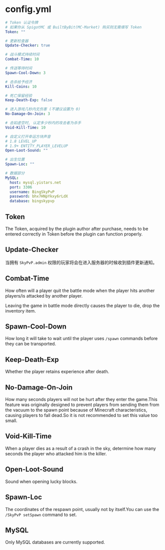 # config.yml

```yaml
# Token 认证令牌
# 如果你从 SpigotMC 或 BuiltByBit(MC-Market) 购买则无需填写 Token
Token: ""

# 更新检查器
Update-Checker: true

# 战斗模式持续时间
Combat-Time: 10

# 传送等待时间
Spawn-Cool-Down: 3

# 击杀给予经济
Kill-Coins: 10

# 死亡保留经验
Keep-Death-Exp: false

# 进入游戏几秒内无伤害 (不建议设置为 0)
No-Damage-On-Join: 3

# 击如虚空时, 认定多少秒内的攻击者为杀手
Void-Kill-Time: 10

# 自定义打开幸运方块声音
# 1.8 LEVEL_UP
# 1.9+ ENTITY_PLAYER_LEVELUP
Open-Loot-Sound: ""

# 出生位置
Spawn-Loc: ""

# 数据部分
MySQL:
  host: mysql.yistars.net
  port: 3306
  username: BingSkyPvP
  password: bhx7HNpYkxy6rLdX
  database: bingskypvp
```

## Token

The Token, acquired by the plugin author after purchase, needs to be entered correctly in Token before the plugin can function properly.

## Update-Checker

当拥有 `SkyPvP.admin` 权限的玩家将会在进入服务器的时候收到插件更新通知。

## Combat-Time

How often will a player quit the battle mode when the player hits another players/is attacked by another player.

Leaving the game in battle mode directly causes the player to die, drop the inventory item.

## Spawn-Cool-Down

How long it will take to wait until the player uses `/spawn` commands before they can be transported.

## Keep-Death-Exp

Whether the player retains experience after death.

## No-Damage-On-Join

How many seconds players will not be hurt after they enter the game.This feature was originally designed to prevent players from sending them from the vacuum to the spawn point because of Minecraft characteristics, causing players to fall dead.So it is not recommended to set this value too small.

## Void-Kill-Time

When a player dies as a result of a crash in the sky, determine how many seconds the player who attacked him is the killer.

## Open-Loot-Sound

Sound when opening lucky blocks.

## Spawn-Loc

The coordinates of the respawn point, usually not by itself.You can use the `/SkyPvP setSpawn` command to set.

## MySQL

Only MySQL databases are currently supported.
